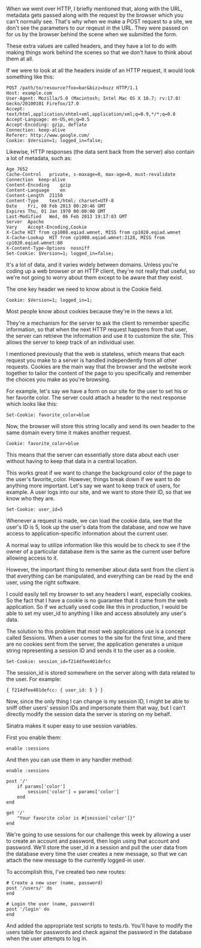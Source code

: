 When we went over HTTP, I briefly mentioned that, along with the URL, metadata gets passed along with the request by the browser which you can't normally see. That's why when we make a POST request to a site, we don't see the parameters to our reqeust in the URL. They were passed on for us by the browser behind the scene when we submitted the form.

These extra values are called headers, and they have a lot to do with making things work behind the scenes so that we don't have to think about them at all.

If we were to look at all the headers inside of an HTTP request, it would look something like this:

	POST /path/to/resource?foo=bar&bizz=buzz HTTP/1.1
	Host: example.com
	User-Agent: Mozilla/5.0 (Macintosh; Intel Mac OS X 10.7; rv:17.0) Gecko/20100101 Firefox/17.0
	Accept: text/html,application/xhtml+xml,application/xml;q=0.9,*/*;q=0.8
	Accept-Language: en-US,en;q=0.5
	Accept-Encoding: gzip, deflate
	Connection: keep-alive
	Referer: http://www.google.com/
	Cookie: $Version=1; logged_in=false;

Likewise, HTTP responses (the data sent back from the server) also contain a lot of metadata, such as:

	Age	7652
	Cache-Control	private, s-maxage=0, max-age=0, must-revalidate
	Connection	keep-alive
	Content-Encoding	gzip
	Content-Language	en
	Content-Length	21150
	Content-Type	text/html; charset=UTF-8
	Date	Fri, 08 Feb 2013 00:20:46 GMT
	Expires	Thu, 01 Jan 1970 00:00:00 GMT
	Last-Modified	Wed, 06 Feb 2013 19:17:03 GMT
	Server	Apache
	Vary	Accept-Encoding,Cookie
	X-Cache	HIT from cp1008.eqiad.wmnet, MISS from cp1020.eqiad.wmnet
	X-Cache-Lookup	HIT from cp1008.eqiad.wmnet:3128, MISS from cp1020.eqiad.wmnet:80
	X-Content-Type-Options	nosniff
	Set-Cookie: $Version=1; logged_in=false;

It's a lot of data, and it varies widely between domains.  Unless you're coding up a web browser or an HTTP client, they're not really that useful, so we're not going to worry about them except to be aware that they exist.

The one key header we need to know about is the Cookie field.

	Cookie: $Version=1; logged_in=1;

Most people know about cookies because they're in the news a lot.

They're a mechanism for the server to ask the client to remember specific information, so that when the next HTTP request happens from that user, the server can retrieve the information and use it to customize the site.  This allows the server to keep track of an individual user.

I mentioned previously that the web is stateless, which means that each request you make to a server is handled independently from all other requests.  Cookies are the main way that the browser and the website work together to tailor the content of the page to you specifically and remember the choices you make as you're browsing.

For example, let's say we have a form on our site for the user to set his or her favorite color.  The server could attach a header to the next response which looks like this:

	Set-Cookie: favorite_color=blue

Now, the browser will store this string locally and send its own header to the same domain every time it makes another request.

	Cookie: favorite_color=blue

This means that the server can essentially store data about each user without having to keep that data in a central location.

This works great if we want to change the background color of the page to the user's favorite_color.  However, things break down if we want to do anything more important.  Let's say we want to keep track of users, for example.  A user logs into our site, and we want to store their ID, so that we know who they are.

	Set-Cookie: user_id=5

Whenever a request is made, we can load the cookie data, see that the user's ID is 5, look up the user's data from the database, and now we have access to application-specific information about the current user.

A normal way to utilize information like this would be to check to see if the owner of a particular database item is the same as the current user before allowing access to it.

However, the important thing to remember about data sent from the client is that everything can be manipulated, and everything can be read by the end user, using the right software.

I could easily tell my browser to set any headers I want, especially cookies.  So the fact that I have a cookie is no guarantee that it came from the web application.  So if we actually used code like this in production, I would be able to set my user_id to anything I like and access absolutely any user's data.

The solution to this problem that most web applications use is a concept called Sessions.  When a user comes to the site for the first time, and there are no cookies sent from the server, the application generates a unique string representing a session ID and sends it to the user as a cookie.

	Set-Cookie: session_id=f214dfee401defcc

The session_id is stored somewhere on the server along with data related to the user.  For example:

	{ f214dfee401defcc: { user_id: 5 } }

Now, since the only thing I can change is my session ID, I might be able to sniff other users' session IDs and impersonate them that way, but I can't directly modify the session data the server is storing on my behalf.

Sinatra makes it super easy to use session variables.

First you enable them:

	enable :sessions 

And then you can use them in any handler method:

	enable :sessions

	post '/'
		if params['color']
			session['color'] = params['color']
		end
	end

	get '/'
		"Your favorite color is #{session['color']}"
	end

We're going to use sessions for our challenge this week by allowing a user to create an account and password, then login using that account and password.  We'll store the user_id in a session and pull the user data from the database every time the user creates a new message, so that we can attach the new message to the currently logged-in user.

To accomplish this, I've created two new routes:

	# Create a new user (name, password)
	post '/users/' do
	end

	# Login the user (name, password)
	post '/login' do
	end

And added the appropriate test scripts to tests.rb.  You'll have to modify the users table for passwords and check against the password in the database when the user attempts to log in.
